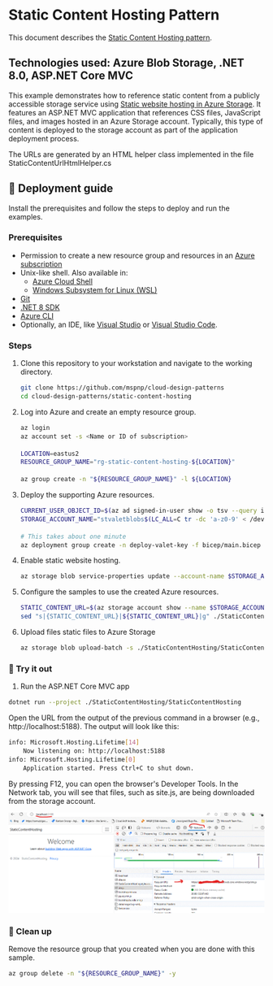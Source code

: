 # Static Content Hosting Pattern

This document describes the [Static Content Hosting pattern](https://learn.microsoft.com/azure/architecture/patterns/static-content-hosting).

## Technologies used: Azure Blob Storage, .NET 8.0, ASP.NET Core MVC

This example demonstrates how to reference static content from a publicly accessible storage service using [Static website hosting in Azure Storage](https://learn.microsoft.com/azure/storage/blobs/storage-blob-static-website). It features an ASP.NET MVC application that references CSS files, JavaScript files, and images hosted in an Azure Storage account. Typically, this type of content is deployed to the storage account as part of the application deployment process.

The URLs are generated by an HTML helper class implemented in the file StaticContentUrlHtmlHelper.cs

## :rocket: Deployment guide

Install the prerequisites and follow the steps to deploy and run the examples.

### Prerequisites

- Permission to create a new resource group and resources in an [Azure subscription](https://azure.com/free)
- Unix-like shell. Also available in:
  - [Azure Cloud Shell](https://shell.azure.com/)
  - [Windows Subsystem for Linux (WSL)](https://learn.microsoft.com/windows/wsl/install)
- [Git](https://git-scm.com/downloads)
- [.NET 8 SDK](https://dotnet.microsoft.com/download/dotnet/8.0)
- [Azure CLI](https://learn.microsoft.com/cli/azure/install-azure-cli)
- Optionally, an IDE, like  [Visual Studio](https://visualstudio.microsoft.com/downloads/) or [Visual Studio Code](https://code.visualstudio.com/).

### Steps

1. Clone this repository to your workstation and navigate to the working directory.

   ```bash
   git clone https://github.com/mspnp/cloud-design-patterns
   cd cloud-design-patterns/static-content-hosting
   ```

1. Log into Azure and create an empty resource group.  

   ```bash
   az login
   az account set -s <Name or ID of subscription>

   LOCATION=eastus2
   RESOURCE_GROUP_NAME="rg-static-content-hosting-${LOCATION}"

   az group create -n "${RESOURCE_GROUP_NAME}" -l ${LOCATION}

   ```

1. Deploy the supporting Azure resources.

   ```bash
   CURRENT_USER_OBJECT_ID=$(az ad signed-in-user show -o tsv --query id)
   STORAGE_ACCOUNT_NAME="stvaletblobs$(LC_ALL=C tr -dc 'a-z0-9' < /dev/urandom | fold -w 7 | head -n 1)"

   # This takes about one minute
   az deployment group create -n deploy-valet-key -f bicep/main.bicep -g "${RESOURCE_GROUP_NAME}" -p storageAccountName=$STORAGE_ACCOUNT_NAME principalId=$CURRENT_USER_OBJECT_ID
   ```

1. Enable static website hosting.

   ```bash
   az storage blob service-properties update --account-name $STORAGE_ACCOUNT_NAME --static-website --index-document 'Index.html' --auth-mode login
   ```

1. Configure the samples to use the created Azure resources.

   ```bash
   STATIC_CONTENT_URL=$(az storage account show --name $STORAGE_ACCOUNT_NAME --query "primaryEndpoints.web" --output tsv)
   sed "s|{STATIC_CONTENT_URL}|${STATIC_CONTENT_URL}|g" ./StaticContentHosting/StaticContentHosting/appsettings.json.template > ./StaticContentHosting/StaticContentHosting/appsettings.json
   ```

1. Upload files static files to Azure Storage

   ```bash
   az storage blob upload-batch -s ./StaticContentHosting/StaticContentHosting/wwwroot/ -d '$web' --account-name $STORAGE_ACCOUNT_NAME --auth-mode login
   ```

### :checkered_flag: Try it out

1. Run the ASP.NET Core MVC app

  ```bash
  dotnet run --project ./StaticContentHosting/StaticContentHosting
  ```

  Open the URL from the output of the previous command in a browser (e.g., http://localhost:5188). The output will look like this:

  ```bash
  info: Microsoft.Hosting.Lifetime[14]
      Now listening on: http://localhost:5188
  info: Microsoft.Hosting.Lifetime[0]
      Application started. Press Ctrl+C to shut down.
  ```
  
  By pressing F12, you can open the browser's Developer Tools. In the Network tab, you will see that files, such as site.js, are being downloaded from the storage account.

  ![Verification Process](./Verification.gif)

### :broom: Clean up

Remove the resource group that you created when you are done with this sample.

```bash
az group delete -n "${RESOURCE_GROUP_NAME}" -y
```
